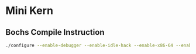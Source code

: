 # Mini Kern


## Bochs Compile Instruction
```bash
./configure --enable-debugger --enable-idle-hack --enable-x86-64 --enable-long-phy-address --enable-a20-pin --enable-fast-function-calls --enable-all-optimizations --enable-pci --enable-pcidev --enable-usb-ehci --enable-usb-xhci --enable-usb
```
